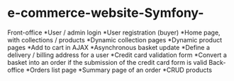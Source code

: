 # e-commerce-website-Symfony-

Front-office
 *User / admin login
 *User registration (buyer)
 *Home page, with collections / products
 *Dynamic collection pages
 *Dynamic product pages
 *Add to cart in AJAX
 *Asynchronous basket update
 *Define a delivery / billing address for a user
 *Credit card validation form
 *Convert a basket into an order if the submission of the credit card form is valid
Back-office
 *Orders list page
 *Summary page of an order
 *CRUD products
